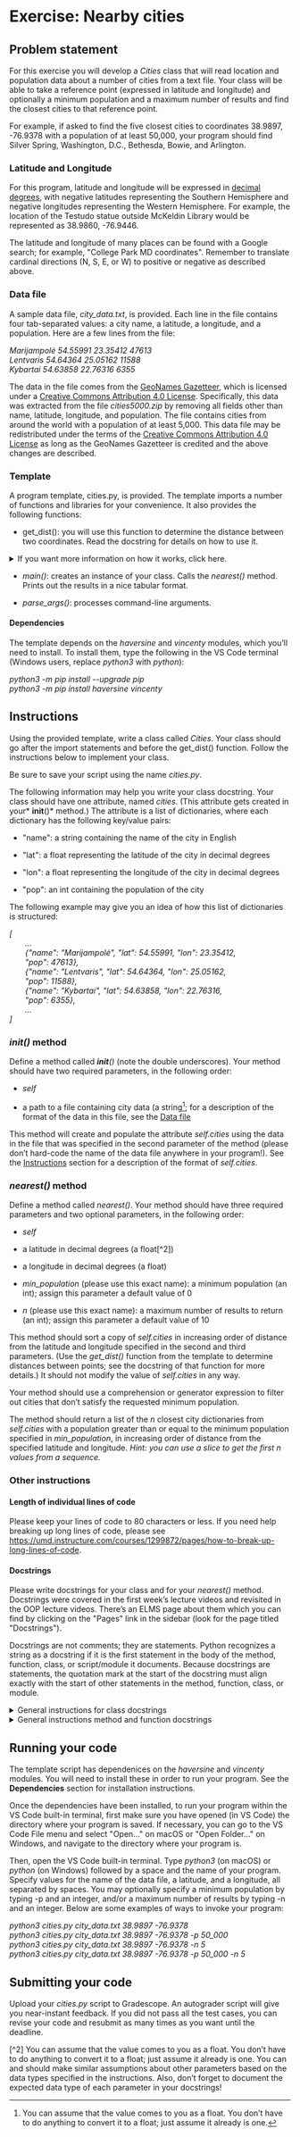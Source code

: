 # Exercise: Nearby cities
## Problem statement
For this exercise you will develop a *Cities* class that will read location and population data about a number of cities from a text file. Your class will be able to take a reference point (expressed in latitude and longitude) and optionally a minimum population and a maximum number of results and find the closest cities to that reference point.

For example, if asked to find the five closest cities to coordinates 38.9897, -76.9378 with a population of at least 50,000, your program should find Silver Spring, Washington, D.C., Bethesda, Bowie, and Arlington.

### Latitude and Longitude
For this program, latitude and longitude will be expressed in [decimal degrees](https://en.wikipedia.org/wiki/Decimal_degrees), with negative latitudes representing the Southern Hemisphere and negative longitudes representing the Western Hemisphere. For example, the location of the Testudo statue outside McKeldin Library would be represented as 38.9860, -76.9446.

The latitude and longitude of many places can be found with a Google search; for example, "College Park MD coordinates". Remember to translate cardinal directions (N, S, E, or W) to positive or negative as described above.

### Data file
A sample data file, *city_data.txt*, is provided. Each line in the file contains four tab-separated values: a city name, a latitude, a longitude, and a population. Here are a few lines from the file:

*Marijampolė	54.55991	23.35412	47613*<br/>
*Lentvaris	54.64364	25.05162	11588*<br/>
*Kybartai	54.63858	22.76316	6355*

The data in the file comes from the [GeoNames Gazetteer](https://www.geonames.org/), which is licensed under a [Creative Commons Attribution 4.0 License](https://creativecommons.org/licenses/by/4.0/). Specifically, this data was extracted from the file *cities5000.zip* by removing all fields other than name, latitude, longitude, and population. The file contains cities from around the world with a population of at least 5,000. This data file may be redistributed under the terms of the [Creative Commons Attribution 4.0 License](https://creativecommons.org/licenses/by/4.0/) as long as the GeoNames Gazetteer is credited and the above changes are described.

### Template
A program template, cities.py, is provided. The template imports a number of functions and libraries for your convenience. It also provides the following functions:

- get_dist(): you will use this function to determine the distance between two coordinates. Read the docstring for details on how to use it.
<details>
<summary>If you want more information on how it works, click here.</summary>
<text>This function attempts to use [Vincenty’s inverse formula](https://en.wikipedia.org/wiki/Vincenty%27s_formulae#Inverse_problem) to calculate a very accurate distance between two points on Earth. In rare cases, the implementation of this algorithm fails to converge; when that happens, it uses the less accurate [haversine formula](https://en.wikipedia.org/wiki/Haversine_formula) as a fallback.</text>
</details>

- *main()*: creates an instance of your class. Calls the *nearest()* method. Prints out the results in a nice tabular format.

- *parse_args()*: processes command-line arguments.

#### Dependencies
The template depends on the *haversine* and *vincenty* modules, which you’ll need to install. To install them, type the following in the VS Code terminal (Windows users, replace *python3* with *python*):

*python3 -m pip install --upgrade pip*<br/>
*python3 -m pip install haversine vincenty*

## Instructions
Using the provided template, write a class called *Cities*. Your class should go after the import statements and before the get_dist() function. Follow the instructions below to implement your class.

Be sure to save your script using the name *cities.py*.

The following information may help you write your class docstring. Your class should have one attribute, named *cities*. (This attribute gets created in your* __init__()* method.) The attribute is a list of dictionaries, where each dictionary has the following key/value pairs:
- "name": a string containing the name of the city in English

- "lat": a float representing the latitude of the city in decimal degrees

- "lon": a float representing the longitude of the city in decimal degrees

- "pop": an int containing the population of the city

The following example may give you an idea of how this list of dictionaries is structured:

*[*<br/>
    &emsp;&emsp;*...*<br/>
    &emsp;&emsp;*{"name": "Marijampolė", "lat": 54.55991, "lon": 23.35412,
    &emsp;&emsp;*<br/>&emsp;&emsp;*"pop": 47613},*<br/>
    &emsp;&emsp;*{"name": "Lentvaris",   "lat": 54.64364, "lon": 25.05162,
    &emsp;&emsp;*<br/>&emsp;&emsp;*"pop": 11588},*<br/>
    &emsp;&emsp;*{"name": "Kybartai",    "lat": 54.63858, "lon": 22.76316,
    &emsp;&emsp;*<br/>&emsp;&emsp;*"pop": 6355},*<br/>
    &emsp;&emsp;*...*<br/>
*]*

### *__init__()* method
Define a method called *__init__()* (note the double underscores). Your method should have two required parameters, in the following order:

- *self*

- a path to a file containing city data (a string[^1]; for a description of the format of the data in this file, see the [Data file](#data-file)

This method will create and populate the attribute *self.cities* using the data in the file that was specified in the second parameter of the method (please don’t hard-code the name of the data file anywhere in your program!). See the [Instructions](#instructions) section for a description of the format of *self.cities*.

### *nearest()* method
Define a method called *nearest()*. Your method should have three required parameters and two optional parameters, in the following order:

- *self*

- a latitude in decimal degrees (a float[^2])

- a longitude in decimal degrees (a float)

- *min_population* (please use this exact name): a minimum population (an int); assign this parameter a default value of 0

- *n* (please use this exact name): a maximum number of results to return (an int); assign this parameter a default value of 10

This method should sort a copy of *self.cities* in increasing order of distance from the latitude and longitude specified in the second and third parameters. (Use the *get_dist()* function from the template to determine distances between points; see the docstring of that function for more details.) It should not modify the value of *self.cities* in any way.

Your method should use a comprehension or generator expression to filter out cities that don’t satisfy the requested minimum population.

The method should return a list of the *n* closest city dictionaries from *self.cities* with a population greater than or equal to the minimum population specified in *min_population*, in increasing order of distance from the specified latitude and longitude. *Hint: you can use a slice to get the first n values from a sequence.*

### Other instructions
#### Length of individual lines of code
Please keep your lines of code to 80 characters or less. If you need help breaking up long lines of code, please see https://umd.instructure.com/courses/1299872/pages/how-to-break-up-long-lines-of-code.

#### Docstrings
Please write docstrings for your class and for your *nearest()* method. Docstrings were covered in the first week’s lecture videos and revisited in the OOP lecture videos. There’s an ELMS page about them which you can find by clicking on the "Pages" link in the sidebar (look for the page titled "Docstrings").

Docstrings are not comments; they are statements. Python recognizes a string as a docstring if it is the first statement in the body of the method, function, class, or script/module it documents. Because docstrings are statements, the quotation mark at the start of the docstring must align exactly with the start of other statements in the method, function, class, or module.

<details>
<summary>General instructions for class docstrings</summary>
Class docstrings should

- start with a brief description of the thing the class implements (e.g., *A catalog of battle aardvarks* and *their stats*.).

- contain any additional information about the class that may be useful to someone who wants to use it in their program. (Many class docstrings will not need this.)

- contain an "Attributes:" section that documents the name, data type, and purpose of each attribute.
</details>

<details>
<summary>General instructions method and function docstrings</summary>
Method and function docstrings should

- start with a brief statement of the action or task performed by the method or function.

- contain any additional information about the class that may be useful to someone who wants to use it in their program. Most docstrings will not need this, but see the *parse_args()* docstring in the template for an example of useful additional information in a docstring. Please note: a docstring should not document the inner workings of a function or method; it should just provide information that would be useful to a user of the function or method.

- contain an "Args:" section that documents the name, expected data type, and purpose of each parameter. You do not need to document *self* in this section. If your method or function has no parameters (other than *self*), omit this section.

- contain a "Returns:" section that documents the data type and purpose of the return value. If your method or function does not contain a *return* statement, omit this section.

- contain a "Side effects:" section that documents any side effects caused by your method or function. Examples of side effects include printing values, creating or overwriting files (but not reading files), and setting or modifying attributes. If your method or function has no side effects, omit this section.

- contain a "Raises:" section that documents any exceptions raised by your method or function and the circumstances under which those exceptions are raised. If your method or function does not contain any *raise* statements, omit this section.
</details>

## Running your code
The template script has dependenices on the *haversine* and *vincenty* modules. You will need to install these in order to run your program. See the **Dependencies** section for installation instructions.

Once the dependencies have been installed, to run your program within the VS Code built-in terminal, first make sure you have opened (in VS Code) the directory where your program is saved. If necessary, you can go to the VS Code File menu and select "Open…​​" on macOS or "Open Folder…​" on Windows, and navigate to the directory where your program is.

Then, open the VS Code built-in terminal. Type *python3* (on macOS) or *python* (on Windows) followed by a space and the name of your program. Specify values for the name of the data file, a latitude, and a longitude, all separated by spaces. You may optionally specify a minimum population by typing -p and an integer, and/or a maximum number of results by typing -n and an integer. Below are some examples of ways to invoke your program:

*python3 cities.py city_data.txt 38.9897 -76.9378*<br/>
*python3 cities.py city_data.txt 38.9897 -76.9378 -p 50_000*<br/>
*python3 cities.py city_data.txt 38.9897 -76.9378 -n 5*<br/>
*python3 cities.py city_data.txt 38.9897 -76.9378 -p 50_000 -n 5*

## Submitting your code
Upload your *cities.py* script to Gradescope. An autograder script will give you near-instant feedback. If you did not pass all the test cases, you can revise your code and resubmit as many times as you want until the deadline.

[^1]: You can assume that the value comes to you as a float. You don’t have to do anything to convert it to a float; just assume it already is one.

[^2] You can assume that the value comes to you as a float. You don’t have to do anything to convert it to a float; just assume it already is one. You can and should make similar assumptions about other parameters based on the data types specified in the instructions. Also, don’t forget to document the expected data type of each parameter in your docstrings!